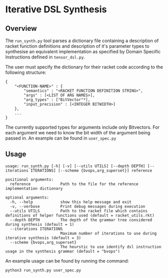 # Iterative DSL Synthesis

## Overview
The `run_synth.py` tool parses a dictionary file containing a description of racket function definitions and description of it's parameter types to synthesise an equivalent implementation as specified by Domain Specific Instructions defined in `tensor_dsl.py`.

The user must specify the dictionary for their racket code according to the following structure:
```
{
	"<FUNCTION-NAME>" : {
		"semantics" : "<RACKET FUNCTION DEFINITION STRING>",
		"args" : [<LIST OF ARG NAMES>],
		"arg_types" : ["BitVector"*],
		"input_precision" : [<INTEGER BITWIDTH>]
	},
	...
}
```

The currently supported types for arguments include only Bitvectors. For each argument
we need to know the bit width of the argument being passed in. An example can be found in `user_spec.py`

## Usage
```
usage: run_synth.py [-h] [-v] [--utils UTILS] [--depth DEPTH] [--iterations ITERATIONS] [--scheme {bvops,arg_superset}] reference

positional arguments:
  reference             Path to the file for the reference implementation dictionary

optional arguments:
  -h, --help            show this help message and exit
  -v, --verbose         Print debug messages during execution
  --utils UTILS         Path to the racket file which contains definitions of helper functions used (default = racket_utils.rkt)
  --depth DEPTH         The depth of the grammar tree considered during synthesis (default = 1)
  --iterations ITERATIONS
                        Maximum number of iterations to use during iterative synthesis (default = 3)
  --scheme {bvops,arg_superset}
                        The heurstic to use identify dsl instruction usage in the synthesis grammar (default = "bvops")
```


An example usage can be found by running the command:
```
python3 run_synth.py user_spec.py
```
